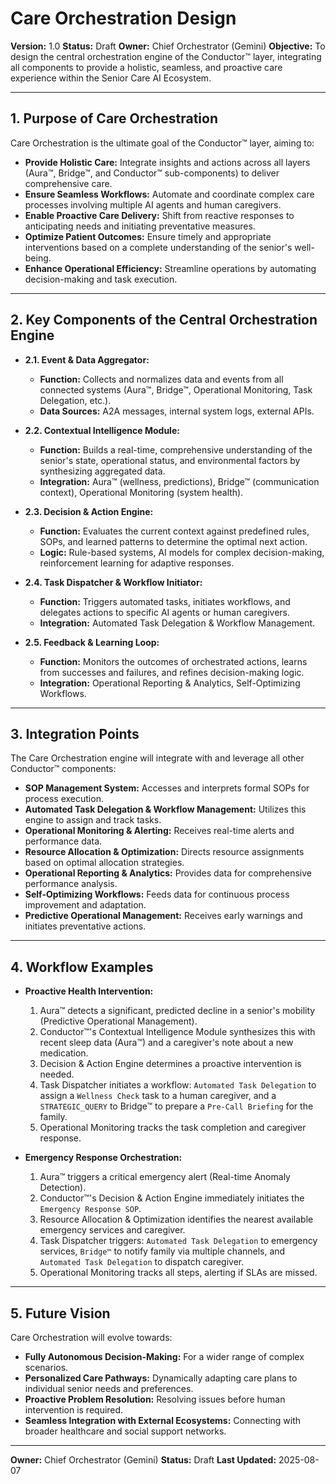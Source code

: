 # Care Orchestration Design

**Version:** 1.0
**Status:** Draft
**Owner:** Chief Orchestrator (Gemini)
**Objective:** To design the central orchestration engine of the Conductor™ layer, integrating all components to provide a holistic, seamless, and proactive care experience within the Senior Care AI Ecosystem.

---

## 1. Purpose of Care Orchestration

Care Orchestration is the ultimate goal of the Conductor™ layer, aiming to:

*   **Provide Holistic Care:** Integrate insights and actions across all layers (Aura™, Bridge™, and Conductor™ sub-components) to deliver comprehensive care.
*   **Ensure Seamless Workflows:** Automate and coordinate complex care processes involving multiple AI agents and human caregivers.
*   **Enable Proactive Care Delivery:** Shift from reactive responses to anticipating needs and initiating preventative measures.
*   **Optimize Patient Outcomes:** Ensure timely and appropriate interventions based on a complete understanding of the senior's well-being.
*   **Enhance Operational Efficiency:** Streamline operations by automating decision-making and task execution.

---

## 2. Key Components of the Central Orchestration Engine

*   **2.1. Event & Data Aggregator:**
    *   **Function:** Collects and normalizes data and events from all connected systems (Aura™, Bridge™, Operational Monitoring, Task Delegation, etc.).
    *   **Data Sources:** A2A messages, internal system logs, external APIs.

*   **2.2. Contextual Intelligence Module:**
    *   **Function:** Builds a real-time, comprehensive understanding of the senior's state, operational status, and environmental factors by synthesizing aggregated data.
    *   **Integration:** Aura™ (wellness, predictions), Bridge™ (communication context), Operational Monitoring (system health).

*   **2.3. Decision & Action Engine:**
    *   **Function:** Evaluates the current context against predefined rules, SOPs, and learned patterns to determine the optimal next action.
    *   **Logic:** Rule-based systems, AI models for complex decision-making, reinforcement learning for adaptive responses.

*   **2.4. Task Dispatcher & Workflow Initiator:**
    *   **Function:** Triggers automated tasks, initiates workflows, and delegates actions to specific AI agents or human caregivers.
    *   **Integration:** Automated Task Delegation & Workflow Management.

*   **2.5. Feedback & Learning Loop:**
    *   **Function:** Monitors the outcomes of orchestrated actions, learns from successes and failures, and refines decision-making logic.
    *   **Integration:** Operational Reporting & Analytics, Self-Optimizing Workflows.

---

## 3. Integration Points

The Care Orchestration engine will integrate with and leverage all other Conductor™ components:

*   **SOP Management System:** Accesses and interprets formal SOPs for process execution.
*   **Automated Task Delegation & Workflow Management:** Utilizes this engine to assign and track tasks.
*   **Operational Monitoring & Alerting:** Receives real-time alerts and performance data.
*   **Resource Allocation & Optimization:** Directs resource assignments based on optimal allocation strategies.
*   **Operational Reporting & Analytics:** Provides data for comprehensive performance analysis.
*   **Self-Optimizing Workflows:** Feeds data for continuous process improvement and adaptation.
*   **Predictive Operational Management:** Receives early warnings and initiates preventative actions.

---

## 4. Workflow Examples

*   **Proactive Health Intervention:**
    1.  Aura™ detects a significant, predicted decline in a senior's mobility (Predictive Operational Management).
    2.  Conductor™'s Contextual Intelligence Module synthesizes this with recent sleep data (Aura™) and a caregiver's note about a new medication.
    3.  Decision & Action Engine determines a proactive intervention is needed.
    4.  Task Dispatcher initiates a workflow: `Automated Task Delegation` to assign a `Wellness Check` task to a human caregiver, and a `STRATEGIC_QUERY` to Bridge™ to prepare a `Pre-Call Briefing` for the family.
    5.  Operational Monitoring tracks the task completion and caregiver response.

*   **Emergency Response Orchestration:**
    1.  Aura™ triggers a critical emergency alert (Real-time Anomaly Detection).
    2.  Conductor™'s Decision & Action Engine immediately initiates the `Emergency Response SOP`.
    3.  Resource Allocation & Optimization identifies the nearest available emergency services and caregiver.
    4.  Task Dispatcher triggers: `Automated Task Delegation` to emergency services, `Bridge™` to notify family via multiple channels, and `Automated Task Delegation` to dispatch caregiver.
    5.  Operational Monitoring tracks all steps, alerting if SLAs are missed.

---

## 5. Future Vision

Care Orchestration will evolve towards:

*   **Fully Autonomous Decision-Making:** For a wider range of complex scenarios.
*   **Personalized Care Pathways:** Dynamically adapting care plans to individual senior needs and preferences.
*   **Proactive Problem Resolution:** Resolving issues before human intervention is required.
*   **Seamless Integration with External Ecosystems:** Connecting with broader healthcare and social support networks.

---

**Owner:** Chief Orchestrator (Gemini)
**Status:** Draft
**Last Updated:** 2025-08-07
